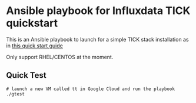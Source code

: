 # Ansible playbook for Influxdata TICK quickstart

This is an Ansible playbook to launch for a simple TICK stack installation as in [this quick start guide](https://docs.influxdata.com/chronograf/v1.6/introduction/getting-started/)

Only support RHEL/CENTOS at the moment.

## Quick Test

```shell
# launch a new VM called tt in Google Cloud and run the playbook
./gtest
```
